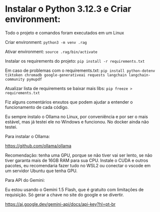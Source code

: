# Instalar o Python 3.12.3 e Criar environment:

Todo o projeto e comandos foram executados em um Linux

Criar environment:
```python3 -m venv .rag```

Ativar environment:
```source .rag/bin/activate```

Instalar os requirements do projeto:
```pip install -r requirements.txt```

Em caso de problemas com o requirements.txt:
```pip install python-dotenv tiktoken chromadb google-generativeai requests langchain langchain-community pymupdf```

Atualizar lista de requirements se baixar mais libs:
```pip freeze > requirements.txt```

Fiz alguns comentários enxutos que podem ajudar a entender o funcionamento de cada código.

Eu sempre instalo o Ollama no Linux, por conveniência e por ser o mais estável, mas já testei ele no Windows e funcionou. No docker ainda não testei.

Para instalar o Ollama:

https://github.com/ollama/ollama

Recomendação: tenha uma GPU, porque se não tiver vai ser lento, se não tiver garanta mais de 16GB RAM para sua CPU. Instale o CUDA e outros pacotes, eu recomendaria fazer tudo no WSL2 ou conectar o vscode em um servidor Ubuntu que tenha GPU.

Para API do Gemini:

Eu estou usando o Gemini 1.5 Flash, que é gratuito com limitações de requisição. Só gerar a chave no site do google e se divertir.

https://ai.google.dev/gemini-api/docs/api-key?hl=pt-br
